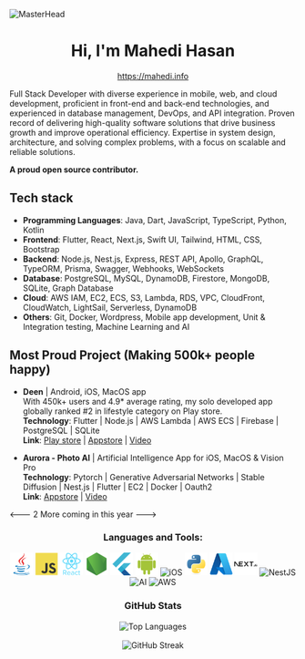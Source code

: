 ![MasterHead](https://coderflies.com/github.gif)

<h1 align="center">Hi, I'm Mahedi Hasan</h1>

<p align="center">
<a href="https://mahedi.info">https://mahedi.info</a>
</p>

Full Stack Developer with diverse experience in mobile, web, and cloud development, proficient in front-end and back-end technologies, and experienced in database management, DevOps, and API integration. Proven record of delivering high-quality software solutions that drive business growth and improve operational efficiency. Expertise in system design, architecture, and solving complex problems, with a focus on scalable and reliable solutions. 

**A proud open source contributor.**

## Tech stack
- **Programming Languages**: Java, Dart, JavaScript, TypeScript, Python, Kotlin
- **Frontend**: Flutter, React, Next.js, Swift UI, Tailwind, HTML, CSS, Bootstrap
- **Backend**: Node.js, Nest.js, Express, REST API, Apollo, GraphQL, TypeORM, Prisma, Swagger, Webhooks, WebSockets
- **Database**: PostgreSQL, MySQL, DynamoDB, Firestore, MongoDB, SQLite, Graph Database
- **Cloud**: AWS IAM, EC2, ECS, S3, Lambda, RDS, VPC, CloudFront, CloudWatch, LightSail, Serverless, DynamoDB
- **Others**: Git, Docker, Wordpress, Mobile app development, Unit & Integration testing, Machine Learning and AI

## Most Proud Project (Making 500k+ people happy)

- **Deen** | Android, iOS, MacOS app  
  With 450k+ users and 4.9* average rating, my solo developed app globally ranked #2 in lifestyle category on Play store.  
  **Technology**: Flutter | Node.js | AWS Lambda | AWS ECS | Firebase | PostgreSQL | SQLite  
  **Link**: [Play store](https://play.google.com/store/apps/details?id=com.letsflutter.deen&hl=en_AU&gl=CA) | [Appstore](https://apps.apple.com/us/app/deen-islamic-app/id1617532276) | [Video](https://www.youtube.com/watch?v=9fCJA9vMP3o)

- **Aurora - Photo AI** | Artificial Intelligence App for iOS, MacOS & Vision Pro  
  **Technology**: Pytorch | Generative Adversarial Networks | Stable Diffusion | Nest.js | Flutter | EC2 | Docker | Oauth2  
  **Link**: [Appstore](https://apps.apple.com/us/app/aurora-photo-ai/id6575389040) | [Video](https://www.youtube.com/watch?v=VjKJREydhTY)

 <--- 2 More coming in this year --->

<h3 align="center">Languages and Tools:</h3>
<p align="center">
  <img src="https://raw.githubusercontent.com/devicons/devicon/master/icons/java/java-original.svg" alt="Java" width="40" height="40"/>
  <img src="https://raw.githubusercontent.com/devicons/devicon/master/icons/javascript/javascript-original.svg" alt="JavaScript" width="40" height="40"/>
  <img src="https://raw.githubusercontent.com/devicons/devicon/master/icons/react/react-original-wordmark.svg" alt="React" width="40" height="40"/>
  <img src="https://raw.githubusercontent.com/devicons/devicon/master/icons/nodejs/nodejs-original.svg" alt="Node.js" width="40" height="40"/>
  <img src="https://raw.githubusercontent.com/devicons/devicon/master/icons/flutter/flutter-original.svg" alt="Flutter" width="40" height="40"/>
  <img src="https://raw.githubusercontent.com/devicons/devicon/master/icons/android/android-original.svg" alt="Android" width="40" height="40"/>
  <img src="https://cdn.freebiesupply.com/logos/large/2x/apple-logo-png-transparent.png" alt="iOS" width="40" height="40"/>
  <img src="https://raw.githubusercontent.com/devicons/devicon/master/icons/python/python-original.svg" alt="Python" width="40" height="40"/>
  <img src="https://raw.githubusercontent.com/devicons/devicon/master/icons/azure/azure-original.svg" alt="Azure" width="40" height="40"/>
  <img src="https://raw.githubusercontent.com/devicons/devicon/master/icons/nextjs/nextjs-original-wordmark.svg" alt="Next.js" width="40" height="40"/>
  <img src="https://seeklogo.com/images/N/nestjs-logo-09342F76C0-seeklogo.com.png" alt="NestJS" width="40" height="40"/>
  <img src="https://img.icons8.com/color/48/000000/artificial-intelligence.png" alt="AI" width="40" height="40"/>
  <img src="https://www.pngplay.com/wp-content/uploads/3/Amazon-Web-Services-AWS-Logo-Transparent-PNG.png" alt="AWS" width="40" height="40"/>
</p>

<h3 align="center">GitHub Stats</h3>

<p align="center">
  <img align="center" src="https://github-readme-stats.vercel.app/api/top-langs/?username=mhutshow&layout=compact&theme=radical" alt="Top Languages" />
</p>

<p align="center">
  <img align="center" src="https://github-readme-streak-stats.herokuapp.com/?user=mhutshow&theme=radical" alt="GitHub Streak" />
</p>
